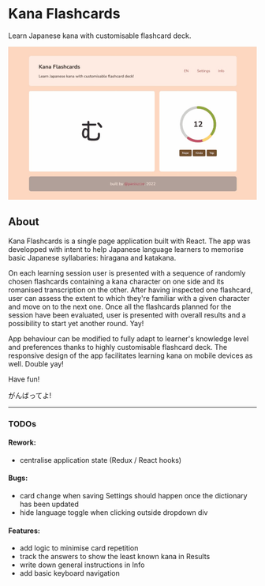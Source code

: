 # Kana Flashcards

Learn Japanese kana with customisable flashcard deck.

![App preview recording](docs/screenrecording.gif)

## About

Kana Flashcards is a single page application built with React. The app was developped with intent to help Japanese language learners to memorise basic Japanese syllabaries: hiragana and katakana.

On each learning session user is presented with a sequence of randomly chosen flashcards containing a kana character on one side and its romanised transcription on the other. After having inspected one flashcard, user can assess the extent to which they're familiar with a given character and move on to the next one. Once all the flashcards planned for the session have been evaluated, user is presented with overall results and a possibility to start yet another round. Yay!

App behaviour can be modified to fully adapt to learner's knowledge level and preferences thanks to highly customisable flashcard deck. The responsive design of the app facilitates learning kana on mobile devices as well. Double yay!

Have fun!

がんばってよ!

---

### TODOs

#### Rework:
- centralise application state (Redux / React hooks)

#### Bugs:
- card change when saving Settings should happen once the dictionary has been updated
- hide language toggle when clicking outside dropdown div

#### Features:
- add logic to minimise card repetition
- track the answers to show the least known kana in Results
- write down general instructions in Info
- add basic keyboard navigation

